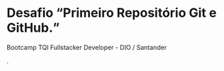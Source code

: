 <h1>Desafio <q>Primeiro Repositório Git e GitHub.</q></h1>
<p>Bootcamp TQI Fullstacker Developer - DIO / Santander</p>
.